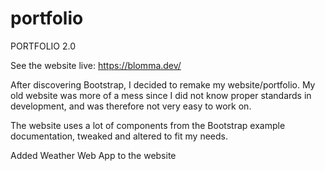 # portfolio

PORTFOLIO 2.0

See the website live: https://blomma.dev/

After discovering Bootstrap, I decided to remake my website/portfolio.
My old website was more of a mess since I did not know proper standards in development, and was therefore not very easy to work on.

The website uses a lot of components from the Bootstrap example documentation, tweaked and altered to fit my needs.

Added Weather Web App to the website
